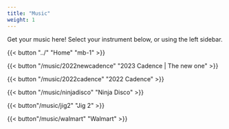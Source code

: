 ```yaml
---
title: "Music"
weight: 1
---
```


Get your music here! Select your instrument below, or using the left sidebar.


{{< button "../" "Home" "mb-1" >}}

{{< button "/music/2022newcadence" "2023 Cadence | The new one" >}}

{{< button "/music/2022cadence" "2022 Cadence" >}}

{{< button "/music/ninjadisco" "Ninja Disco" >}}

{{< button"/music/jig2" "Jig 2" >}}

{{< button"/music/walmart" "Walmart" >}}